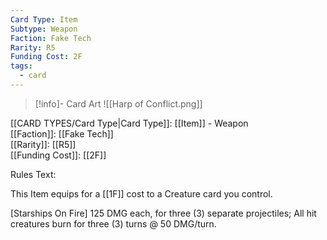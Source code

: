 ```yaml
---
Card Type: Item
Subtype: Weapon
Faction: Fake Tech
Rarity: R5
Funding Cost: 2F
tags:
  - card
---
```

> [!info]- Card Art
> ![[Harp of Conflict.png]]

[[CARD TYPES/Card Type|Card Type]]: [[Item]] - Weapon  
[[Faction]]: [[Fake Tech]]  
[[Rarity]]: [[R5]]  
[[Funding Cost]]: [[2F]]  

Rules Text:  

This Item equips for a [[1F]] cost to a Creature card you control.  

[Starships On Fire] 125 DMG each, for three (3) separate projectiles;
All hit creatures burn for three (3) turns @ 50 DMG/turn.  